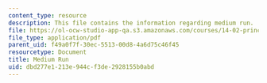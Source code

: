 ```yaml
---
content_type: resource
description: This file contains the information regarding medium run.
file: https://ol-ocw-studio-app-qa.s3.amazonaws.com/courses/14-02-principles-of-macroeconomics-spring-2014/dbd277e1213e944cf3de2928155b0abd_MIT14_02S14_med_run.pdf
file_type: application/pdf
parent_uid: f49a0f7f-30ec-5513-00d8-4a6d75c46f45
resourcetype: Document
title: Medium Run
uid: dbd277e1-213e-944c-f3de-2928155b0abd
---
```

